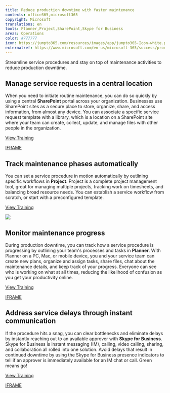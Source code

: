 ```yaml
---
title: Reduce production downtime with faster maintenance
contexts: office365,microsoft365
copyright: Microsoft
translations: en
tools: Planner,Project,SharePoint,Skype for Business
areas: Operations 
color: #777777
icon: https://jumpto365.com/resources/images/app/jumpto365-Icon-white.png
externalref: https://www.microsoft.com/en-us/microsoft-365/success/productivitylibrary/reduce-production-downtime-with-faster-maintenance
---
```

Streamline service procedures and stay on top of maintenance activities to reduce production downtime.


## Manage service requests in a central location

When you need to initiate routine maintenance, you can do so quickly by using a central **SharePoint** portal across your organization. Businesses use SharePoint sites as a secure place to store, organize, share, and access information, from almost any device. You can associate a specific service request template with a library, which is a location on a SharePoint site where your team can create, collect, update, and manage files with other people in the organization. 

[View Training](https://support.office.com/article/What-is-SharePoint-97b915e6-651b-43b2-827d-fb25777f446f)

[IFRAME](https://www.microsoft.com/en-us/videoplayer/embed/RE1TwWx)

## Track maintenance phases automatically

You can set a service procedure in motion automatically by outlining specific workflows in **Project**. Project is a complete project management tool, great for managing multiple projects, tracking work on timesheets, and balancing broad resource needs. You can establish a service workflow from scratch, or start with a preconfigured template. 

[View Training](https://support.office.com/en-US/article/What-s-new-in-Project-2016-111bcaf9-bc27-4c15-80e6-85e726307520)

![](http://img-prod-cms-rt-microsoft-com.akamaized.net/cms/api/am/imageFileData/RE1YeB3?ver=a0ef)

## Monitor maintenance progress

During production downtime, you can track how a service procedure is progressing by outlining your team's processes and tasks in **Planner**. With Planner on a PC, Mac, or mobile device, you and your service team can create new plans, organize and assign tasks, share files, chat about the maintenance details, and keep track of your progress. Everyone can see who is working on what at all times, reducing the likelihood of confusion as you get your productivity online. 

[View Training](https://support.office.com/article/Get-started-quickly-with-Microsoft-Planner-4a9a13c6-3adf-4a60-a6fc-15c0b15e16fc)

[IFRAME](https://www.microsoft.com/en-us/videoplayer/embed/RE1UKaw)

## Address service delays through instant communication

If the procedure hits a snag, you can clear bottlenecks and eliminate delays by instantly reaching out to an available approver with **Skype for Business**. Skype for Business is instant messaging (IM), calling, video calling, sharing, and collaboration all rolled into one solution. Avoid delays that result in continued downtime by using the Skype for Business presence indicators to tell if an approver is immediately available for an IM chat or call. Green means go! 

[View Training](https://support.office.com/article/Discover-Skype-for-Business-8a3491a3-c095-4718-80cf-cbbe4afe4eba)

[IFRAME](https://www.microsoft.com/en-us/videoplayer/embed/RE1UEZw)

